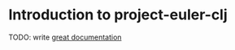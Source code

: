 # Introduction to project-euler-clj

TODO: write [great documentation](http://jacobian.org/writing/great-documentation/what-to-write/)
